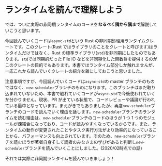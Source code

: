 # ランタイムを読んで理解しよう

では、ついに実際の非同期ランタイムのコードを**なるべく隅から隅まで**解説していこうと思います。

今回読んでいくコードは`async-std`という Rust の非同期処理用ランタイムクレートです。このクレート(Rust ではライブラリのことをクレートと呼びます)はランタイムだけではなく、Rust の標準ライブラリ(`std`)を非同期にしたものでもあります。`std`では同期的だった File IO などを非同期化した関数群を提供するのがこのクレートの目的でもあります。本書ではランタイム部分しか触れませんが、一応これから読んでいくクレートの紹介を雑にしておこうと思いました。

注意事項ですが、今回読んでいくコードは`async-std`の master ブランチのものではなく、`new-scheduler`ブランチのものになります。このブランチはまだ取り込まれていないため、本書で触れていくコードが`async-std`で今後使われていくか分かりません。現状、PR が出ている状態で、コードレビューや議論が行われている最中となっています。まえがきでもありましたが、再度`new-scheduler`ブランチのコードを読んでいく理由を話します。`new-scheduler`ブランチのランタイムを読む理由は、`new-scheduler`ブランチのコードのほうが 1 つ 1 つのモジュールが疎結合になっており、コードが読みやすくなっているからです。また、ランタイムの動作が変更されたことやタスク実行方法がより効率的になっていることから、パフォーマンスも向上されています。そのため、`new-scheduler`ブランチを読むほうが著者自身そして読者のみなさまの学びがあると判断し`new-scheduler`ブランチを読んでいくことにしました。(2020/02時点での話)

それでは実際に非同期ランタイムを読んでいきましょう！
